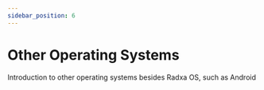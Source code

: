 ```yaml
---
sidebar_position: 6
---
```


# Other Operating Systems

Introduction to other operating systems besides Radxa OS, such as Android

<DocCardList />
